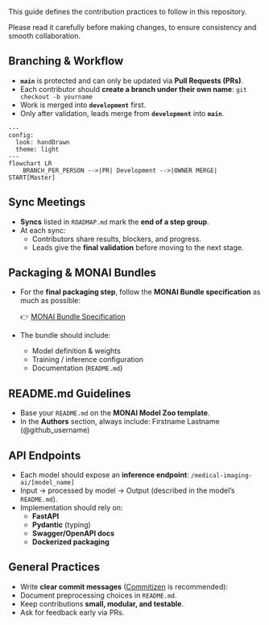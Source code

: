 This guide defines the contribution practices to follow in this repository.

Please read it carefully before making changes, to ensure consistency and smooth collaboration.


## Branching & Workflow

- **`main`** is protected and can only be updated via **Pull Requests (PRs)**.
- Each contributor should **create a branch under their own name**: `git checkout -b yourname`
- Work is merged into **`development`** first.
- Only after validation, leads merge from **`development`** into **`main`**.

```mermaid
---
config:
  look: handDrawn
  theme: light
---
flowchart LR
	BRANCH_PER_PERSON -->|PR| Development -->|OWNER MERGE| START[Master]

```

## Sync Meetings

- **Syncs** listed in `ROADMAP.md` mark the **end of a step group**.
- At each sync:
    - Contributors share results, blockers, and progress.
    - Leads give the **final validation** before moving to the next stage.

## Packaging & MONAI Bundles

- For the **final packaging step**, follow the **MONAI Bundle specification** as much as possible:
    
    👉 [MONAI Bundle Specification](https://docs.monai.io/en/latest/mb_specification.html)
    
- The bundle should include:
    - Model definition & weights
    - Training / inference configuration
    - Documentation (`README.md`)

## README.md Guidelines

- Base your `README.md` on the **MONAI Model Zoo template**.
- In the **Authors** section, always include: Firstname Lastname (@github_username)

## API Endpoints

- Each model should expose an **inference endpoint**: `/medical-imaging-ai/[model_name]`
- Input → processed by model → Output (described in the model’s `README.md`).
- Implementation should rely on:
    - **FastAPI**
    - **Pydantic** (typing)
    - **Swagger/OpenAPI docs**
    - **Dockerized packaging**

## General Practices

- Write **clear commit messages** ([Commitizen](https://commitizen-tools.github.io/commitizen/) is recommended):
- Document preprocessing choices in `README.md`.
- Keep contributions **small, modular, and testable**.
- Ask for feedback early via PRs.
